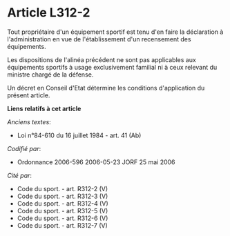 # Article L312-2

Tout propriétaire d'un équipement sportif est tenu d'en faire la déclaration à l'administration en vue de l'établissement
d'un recensement des équipements.

Les dispositions de l'alinéa précédent ne sont pas applicables aux équipements sportifs à usage exclusivement familial ni à
ceux relevant du ministre chargé de la défense.

Un décret en Conseil d'Etat détermine les conditions d'application du présent article.

**Liens relatifs à cet article**

_Anciens textes_:

  - Loi n°84-610 du 16 juillet 1984 - art. 41 (Ab)

_Codifié par_:

  - Ordonnance 2006-596 2006-05-23 JORF 25 mai 2006

_Cité par_:

  - Code du sport. - art. R312-2 (V)
  - Code du sport. - art. R312-3 (V)
  - Code du sport. - art. R312-4 (V)
  - Code du sport. - art. R312-5 (V)
  - Code du sport. - art. R312-6 (V)
  - Code du sport. - art. R312-7 (V)

